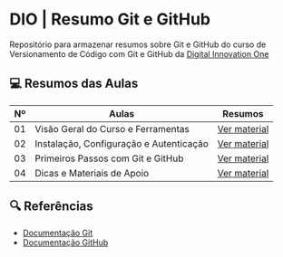 # DIO | Resumo Git e GitHub

Repositório para armazenar resumos sobre Git e GitHub do curso de Versionamento de Código com Git e GitHub da [Digital Innovation One](https://www.dio.me)

## 💻 Resumos das Aulas

|Nº| Aulas | Resumos|
|--|-------|--------|
|01|Visão Geral do Curso e Ferramentas|[Ver material](https://github.com/cortelucas/DIO/tree/main/bootcamps/01-microsoft-ai-for-tech-github-copilot/git-e-github/aulas/aula1.md)|
|02|Instalação, Configuração e Autenticação|[Ver material](https://github.com/cortelucas/DIO/tree/main/bootcamps/01-microsoft-ai-for-tech-github-copilot/git-e-github/aulas/aula2.md)|
|03|Primeiros Passos com Git e GitHub|[Ver material](https://github.com/cortelucas/DIO/tree/main/bootcamps/01-microsoft-ai-for-tech-github-copilot/git-e-github/aulas/aula3.md)|
|04|Dicas e Materiais de Apoio|[Ver material](https://github.com/cortelucas/DIO/tree/main/bootcamps/01-microsoft-ai-for-tech-github-copilot/git-e-github/aulas/aula4.md)|

## 🔍 Referências

- [Documentação Git](https://git-scm.com/doc)
- [Documentação GitHub](https://docs.github.com/pt)
